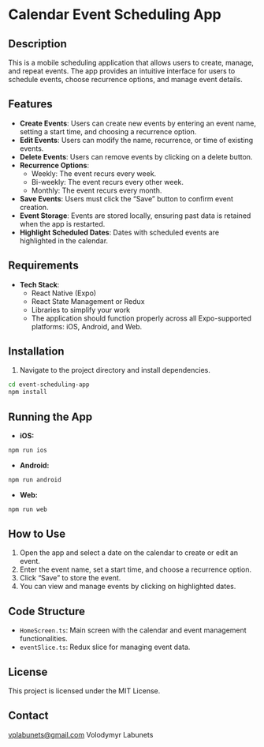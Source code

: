 # Calendar Event Scheduling App

## Description

This is a mobile scheduling application that allows users to create, manage, and repeat events. The app provides an
intuitive interface for users to schedule events, choose recurrence options, and manage event details.

## Features

- **Create Events**: Users can create new events by entering an event name, setting a start time, and choosing a
  recurrence option.
- **Edit Events**: Users can modify the name, recurrence, or time of existing events.
- **Delete Events**: Users can remove events by clicking on a delete button.
- **Recurrence Options**:
  - Weekly: The event recurs every week.
  - Bi-weekly: The event recurs every other week.
  - Monthly: The event recurs every month.
- **Save Events**: Users must click the “Save” button to confirm event creation.
- **Event Storage**: Events are stored locally, ensuring past data is retained when the app is restarted.
- **Highlight Scheduled Dates**: Dates with scheduled events are highlighted in the calendar.

## Requirements

- **Tech Stack**:
  - React Native (Expo)
  - React State Management or Redux
  - Libraries to simplify your work
  - The application should function properly across all Expo-supported platforms: iOS, Android, and Web.

## Installation

1. Navigate to the project directory and install dependencies.

```bash
cd event-scheduling-app
npm install
```

## Running the App

- **iOS:**

```bash
npm run ios
```

- **Android:**

```bash
npm run android
```

- **Web:**

```bash
npm run web
```

## How to Use

1. Open the app and select a date on the calendar to create or edit an event.
2. Enter the event name, set a start time, and choose a recurrence option.
3. Click “Save” to store the event.
4. You can view and manage events by clicking on highlighted dates.

## Code Structure

- `HomeScreen.ts`: Main screen with the calendar and event management functionalities.
- `eventSlice.ts`: Redux slice for managing event data.

## License

This project is licensed under the MIT License.

## Contact

vplabunets@gmail.com Volodymyr Labunets
